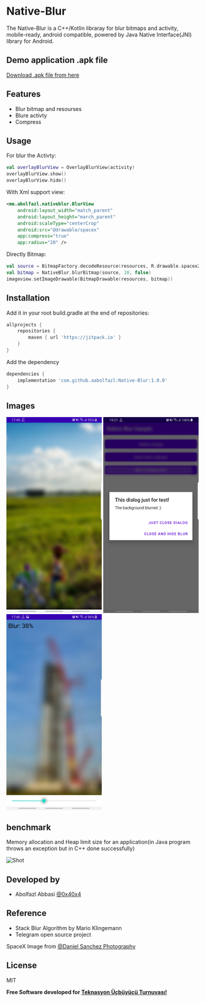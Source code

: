 # Native-Blur

The Native-Blur is a C++/Kotlin libraray for blur bitmaps and activity, mobile-ready, android
compatible, powered by Java Native Interface(JNI) library for Android.

## Demo application .apk file
[Download .apk file from here](https://github.com/aabolfazl/Native-Blur/raw/main/app-release_v1_0_0.apk)

## Features

- Blur bitmap and resourses
- Blure activty
- Compress

## Usage

For blur the Activty:

```kotlin
val overlayBlurView = OverlayBlurView(activity)
overlayBlurView.show()
overlayBlurView.hide()
```

With Xml support view:

```xml
<me.abolfazl.nativeblur.BlurView
    android:layout_width="match_parent"
    android:layout_height="march_parent"
    android:scaleType="centerCrop"
    android:src="@drawable/spacex"
    app:compress="true"
    app:radius="20" />
```

Directly Bitmap:

```kotlin
val source = BitmapFactory.decodeResource(resources, R.drawable.spacex2)
val bitmap = NativeBlur.blurBitmap(source, 10, false)
imageview.setImageDrawable(BitmapDrawable(resources, bitmap))
```

## Installation

Add it in your root build.gradle at the end of repositories:

```gradle
allprojects {
	repositories {
		maven { url 'https://jitpack.io' }
	}
}
```

Add the dependency

```gradle
dependencies { 
    implementation 'com.github.aabolfazl:Native-Blur:1.0.0'
}
```
## Images
<img src="https://github.com/aabolfazl/Native-Blur/blob/main/images/shot1.jpg?raw=true" width=250 title="Shot"> <img src="https://github.com/aabolfazl/Native-Blur/blob/main/images/shot2.jpg?raw=true" width=250 title="Shot"> <img src="https://github.com/aabolfazl/Native-Blur/blob/main/images/shot3.jpg?raw=true" width=250 title="Shot">

## benchmark
Memory allocation and Heap limit size for an application(in Java program throws an exception but in C++ done successfully)

<img src="https://github.com/aabolfazl/Native-Blur/blob/main/images/shot4.jpg?raw=true" width=700 title="Shot">

## Developed by

- Abolfazl Abbasi [@0x40x4](https://twitter.com/0x40x4)

## Reference
- Stack Blur Algorithm by Mario Klingemann
- Telegram open source project

SpaceX Image from [@Daniel Sanchez Photography](https://twitter.com/Daniel_S_Images)

## License

MIT

**Free Software developed for [Teknasyon Üçbüyücü Turnuvası!](https://ucbuyucuturnuvasi.com)**

